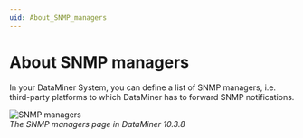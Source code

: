 ```yaml
---
uid: About_SNMP_managers
---
```


# About SNMP managers

In your DataMiner System, you can define a list of SNMP managers, i.e. third-party platforms to which DataMiner has to forward SNMP notifications.

![SNMP managers](~/dataminer/images/SNMP_Managers.png)<br>
*The SNMP managers page in DataMiner 10.3.8*
